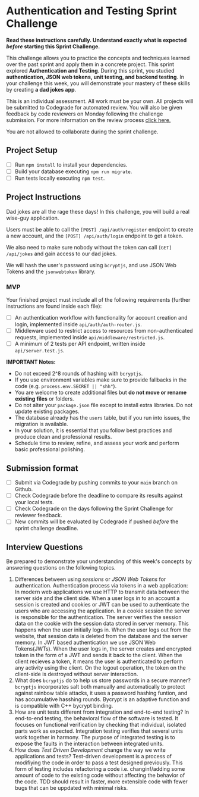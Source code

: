 # Authentication and Testing Sprint Challenge

**Read these instructions carefully. Understand exactly what is expected _before_ starting this Sprint Challenge.**

This challenge allows you to practice the concepts and techniques learned over the past sprint and apply them in a concrete project. This sprint explored **Authentication and Testing**. During this sprint, you studied **authentication, JSON web tokens, unit testing, and backend testing**. In your challenge this week, you will demonstrate your mastery of these skills by creating **a dad jokes app**.

This is an individual assessment. All work must be your own. All projects will be submitted to Codegrade for automated review. You will also be given feedback by code reviewers on Monday following the challenge submission. For more information on the review process [click here.](https://www.notion.so/lambdaschool/How-to-View-Feedback-in-CodeGrade-c5147cee220c4044a25de28bcb6bb54a)

You are not allowed to collaborate during the sprint challenge.

## Project Setup

- [ ] Run `npm install` to install your dependencies.
- [ ] Build your database executing `npm run migrate`.
- [ ] Run tests locally executing `npm test`.

## Project Instructions

Dad jokes are all the rage these days! In this challenge, you will build a real wise-guy application.

Users must be able to call the `[POST] /api/auth/register` endpoint to create a new account, and the `[POST] /api/auth/login` endpoint to get a token.

We also need to make sure nobody without the token can call `[GET] /api/jokes` and gain access to our dad jokes.

We will hash the user's password using `bcryptjs`, and use JSON Web Tokens and the `jsonwebtoken` library.

### MVP

Your finished project must include all of the following requirements (further instructions are found inside each file):

- [ ] An authentication workflow with functionality for account creation and login, implemented inside `api/auth/auth-router.js`.
- [ ] Middleware used to restrict access to resources from non-authenticated requests, implemented inside `api/middleware/restricted.js`.
- [ ] A minimum of 2 tests per API endpoint, written inside `api/server.test.js`.

**IMPORTANT Notes:**

- Do not exceed 2^8 rounds of hashing with `bcryptjs`.
- If you use environment variables make sure to provide fallbacks in the code (e.g. `process.env.SECRET || "shh"`).
- You are welcome to create additional files but **do not move or rename existing files** or folders.
- Do not alter your `package.json` file except to install extra libraries. Do not update existing packages.
- The database already has the `users` table, but if you run into issues, the migration is available.
- In your solution, it is essential that you follow best practices and produce clean and professional results.
- Schedule time to review, refine, and assess your work and perform basic professional polishing.

## Submission format

- [ ] Submit via Codegrade by pushing commits to your `main` branch on Github.
- [ ] Check Codegrade before the deadline to compare its results against your local tests.
- [ ] Check Codegrade on the days following the Sprint Challenge for reviewer feedback.
- [ ] New commits will be evaluated by Codegrade if pushed _before_ the sprint challenge deadline.

## Interview Questions

Be prepared to demonstrate your understanding of this week's concepts by answering questions on the following topics.

1. Differences between using _sessions_ or _JSON Web Tokens_ for authentication.
   Authentication process via tokens in a web application:
   In modern web applications we use HTTP to transmit data between the server side and the client side. When a user logs in to an account a session is created and cookies or JWT can be used to authenticate the users who are accessing the application. In a cookie session the server is responsible for the authentication. The server verifies the session data on the cookie with the session data stored in server memory. This happens when the user initially logs in. When the user logs out from the website, that session data is deleted from the database and the server memory.
   In JWT based authentication we use JSON Web Tokens(JWTs). When the user logs in, the server creates and encrypted token in the form of a JWT and sends it back to the client. When the client recieves a token, it means the user is authenticated to perform any activity using the client.
   On the logout operation, the token on the client-side is destroyed without server interaction.
2. What does `bcryptjs` do to help us store passwords in a secure manner?
   `bcryptjs` incorporates salt both manually and automatically to protect against rainbow table attacks, it uses a password hashing funtion, and has accumulative hasshing rounds. Bycrypt is an adaptive function and is compatible with C++ bycrypt binding.
3. How are unit tests different from integration and end-to-end testing?
   In end-to-end testing, the behavioral flow of the software is tested. It focuses on functional verification by checking that individual, isolated parts work as expected. Integration testing verifies that several units work together in harmony. The purpose of integrated testing is to expose the faults in the interaction between integrated units.
4. How does _Test Driven Development_ change the way we write applications and tests?
   Test-driven development is a process of modifiying the code in order to pass a test designed previously. This form of testing includes refactoring a code i.e. changinf/adding some amount of code to the existing code without affecting the behavior of the code. TDD should result in faster, more extensible code with fewer bugs that can be uppdated with minimal risks.

